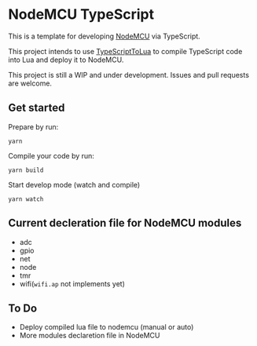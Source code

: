 # NodeMCU TypeScript

This is a template for developing [NodeMCU](https://www.nodemcu.com/) via
TypeScript.

This project intends to use [TypeScriptToLua](https://typescripttolua.github.io/)
to compile TypeScript code into Lua and deploy it to NodeMCU.

This project is still a WIP and under development. Issues and pull requests are
welcome.

## Get started

Prepare by run:
```
yarn
```

Compile your code by run:
```
yarn build
```

Start develop mode (watch and compile)
```
yarn watch
```

## Current decleration file for NodeMCU modules

- adc
- gpio
- net
- node
- tmr
- wifi(`wifi.ap` not implements yet)

## To Do
- Deploy compiled lua file to nodemcu (manual or auto)
- More modules declaretion file in NodeMCU
